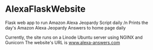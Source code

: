 # AlexaFlaskWebsite
Flask web app to run Amazon Alexa Jeopardy Script daily /n
Prints the day's Amazon Alexa Jeopardy Answers to home page daily

Currently, the site runs on a Linode Ubuntu server using NGINX and Gunicorn
The website's URL is www.alexa-answers.com
